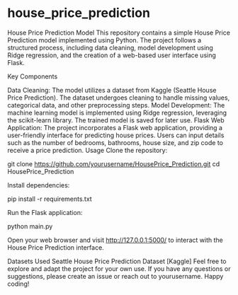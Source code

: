 # house_price_prediction
House Price Prediction Model
This repository contains a simple House Price Prediction model implemented using Python. The project follows a structured process, including data cleaning, model development using Ridge regression, and the creation of a web-based user interface using Flask.

Key Components

Data Cleaning: The model utilizes a dataset from Kaggle (Seattle House Price Prediction). The dataset undergoes cleaning to handle missing values, categorical data, and other preprocessing steps.
Model Development: The machine learning model is implemented using Ridge regression, leveraging the scikit-learn library. The trained model is saved for later use.
Flask Web Application: The project incorporates a Flask web application, providing a user-friendly interface for predicting house prices. Users can input details such as the number of bedrooms, bathrooms, house size, and zip code to receive a price prediction.
Usage Clone the repository:

git clone https://github.com/yourusername/HousePrice_Prediction.git cd HousePrice_Prediction

Install dependencies:

pip install -r requirements.txt

Run the Flask application:

python main.py

Open your web browser and visit http://127.0.0.1:5000/ to interact with the House Price Prediction interface.

Datasets Used Seattle House Price Prediction Dataset [Kaggle] Feel free to explore and adapt the project for your own use. If you have any questions or suggestions, please create an issue or reach out to yourusername. Happy coding!
